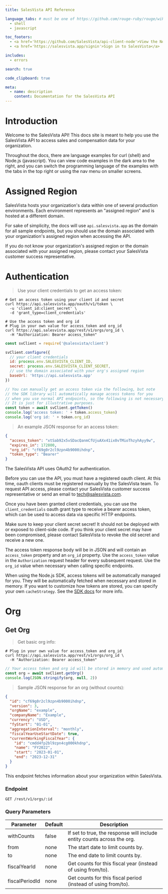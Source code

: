 ```yaml
---
title: SalesVista API Reference

language_tabs: # must be one of https://github.com/rouge-ruby/rouge/wiki/List-of-supported-languages-and-lexers
  - shell
  - javascript

toc_footers:
  - <a href='https://github.com/SalesVista/api-client-node'>View the Node.js SDK</a>
  - <a href='https://salesvista.app/signin'>Sign in to SalesVista</a>

includes:
  - errors

search: true

code_clipboard: true

meta:
  - name: description
    content: Documentation for the SalesVista API
---
```


# Introduction

Welcome to the SalesVista API! This docs site is meant to help you use the SalesVista API to access sales and compensation data for your organization.

Throughout the docs, there are language examples for curl (shell) and Node.js (javascript). You can view code examples in the dark area to the right, and you can switch the programming language of the examples with the tabs in the top right or using the nav menu on smaller screens.

# Assigned Region

SalesVista hosts your organization's data within one of several production environments. Each environment represents an "assigned region" and is hosted at a different domain.

For sake of simplicity, the docs will use `api.salesvista.app` as the domain for all sample endpoints, but you should use the domain associated with your organization's assigned region when accessing the API.

If you do not know your organization's assigned region or the domain associated with your assigned region, please contact your SalesVista customer success representative.

# Authentication

> Use your client credentials to get an access token:

```shell
# Get an access token using your client id and secret
curl https://api.salesvista.app/oauth/v1/token \
  -u 'client_id:client_secret' \
  -d 'grant_type=client_credentials'

# Use the access token and org id
# Plug in your own value for access_token and org_id
curl https://api.salesvista.app/rest/v1/orgs/org_id \
  -H "Authorization: Bearer access_token"
```

```javascript
const svClient = require('@salesvista/client')

svClient.configure({
  // your client credentials
  id: process.env.SALESVISTA_CLIENT_ID,
  secret: process.env.SALESVISTA_CLIENT_SECRET,
  // use the domain associated with your org's assigned region
  baseUrl: 'https://api.salesvista.app'
})

// You can manually get an access token via the following, but note
// the SDK library will automatically manage access tokens for you
// when you use normal API endpoints, so the following is not necessary.
// It is just for illustrative purposes.
const token = await svClient.getToken()
console.log('access token: ' + token.access_token)
console.log('org id: ' + token.org_id)
```

> An example JSON response for an access token:

```json
{
  "access_token": "xtSab92x5vSDacQanmCfUjuAXx41ix0vTMioThzyhAyy9w",
  "expires_in": 172800,
  "org_id": "cf69g0r2cl9zpn4b9000ihdnp",
  "token_type": "Bearer"
}
```

The SalesVista API uses OAuth2 for authentication.

Before you can use the API, you must have a registered oauth client. At this time, oauth clients must be registered manually by the SalesVista team. To request API access, please contact your SalesVista customer success representative or send an email to tech@salesvista.com.

Once you have been granted client credentials, you can use the `client_credentials` oauth grant type to receive a bearer access token, which can be used to access data via specific HTTP endpoints.

<aside class="notice">
Make sure to keep your client secret secret! It should not be deployed with or exposed to client-side code. If you think your client secret may have been compromised, please contact SalesVista to revoke the old secret and receive a new one.
</aside>

The access token response body will be in JSON and will contain an `access_token` property and an `org_id` property. Use the `access_token` value in the `Authorization` request header for every subsequent request. Use the `org_id` value when necessary when calling specific endpoints.

When using the Node.js SDK, access tokens will be automatically managed for you. They will be automatically fetched when necessary and stored in memory. If you want to customize how tokens are stored, you can specify your own `cacheStrategy`. See the [SDK docs](https://github.com/SalesVista/api-client-node#auth-token-storage) for more info.

# Org

## Get Org

> Get basic org info:

```shell
# Plug in your own value for access_token and org_id
curl https://api.salesvista.app/rest/v1/orgs/org_id \
  -H "Authorization: Bearer access_token"
```

```javascript
// Your access token and org id will be stored in memory and used automatically.
const org = await svClient.getOrg()
console.log(JSON.stringify(org, null, 2))
```

> Sample JSON response for an org (without counts):

```json
{
  "id": "cf69g0r2cl9zpn4b9000ihdnp",
  "version": 3,
  "orgName": "example",
  "companyName": "Example",
  "currency": "USD",
  "fyStart": "01-01",
  "aggregationInterval": "monthly",
  "fiscalYearUseStartDate": true,
  "currentWorkingFiscalYear": {
    "id": "cmdd4fp2bl9zpn4cg000khdnp",
    "name": "FY2022",
    "start": "2023-01-01",
    "end": "2023-12-31"
  }
}
```

This endpoint fetches information about your organization within SalesVista.

### Endpoint

`GET /rest/v1/orgs/:id`

### Query Parameters

Parameter      | Default | Description
-------------- | ------- | -----------
withCounts     | false   | If set to true, the response will include entity counts across the org.
from           | none    | The start date to limit counts by.
to             | none    | The end date to limit counts by.
fiscalYearId   | none    | Get counts for this fiscal year (instead of using from/to).
fiscalPeriodId | none    | Get counts for this fiscal period (instead of using from/to).
